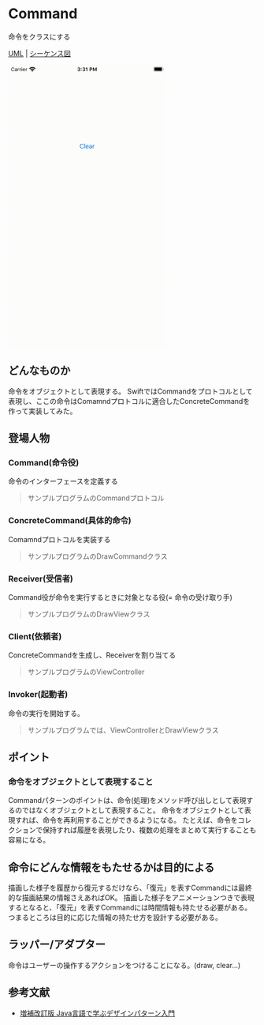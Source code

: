 # Command
命令をクラスにする

[UML](https://raw.githubusercontent.com/struuuuggle/Command-UIKit/master/img/command_uml.pdf)
 | [シーケンス図](https://raw.githubusercontent.com/struuuuggle/Command-UIKit/master/img/command_sequence.pdf)

<img src="https://github.com/struuuuggle/Command-UIKit/blob/master/img/command.gif" width="320"/>

## どんなものか
命令をオブジェクトとして表現する。
SwiftではCommandをプロトコルとして表現し、ここの命令はComamndプロトコルに適合したConcreteCommandを作って実装してみた。


## 登場人物
### Command(命令役)
命令のインターフェースを定義する
> サンプルプログラムのCommandプロトコル

### ConcreteCommand(具体的命令)
Comamndプロトコルを実装する
> サンプルプログラムのDrawCommandクラス

### Receiver(受信者)
Command役が命令を実行するときに対象となる役(= 命令の受け取り手)
> サンプルプログラムのDrawViewクラス

### Client(依頼者)
ConcreteCommandを生成し、Receiverを割り当てる
> サンプルプログラムのViewController

### Invoker(起動者)
命令の実行を開始する。
> サンプルプログラムでは、ViewControllerとDrawViewクラス

## ポイント
### 命令をオブジェクトとして表現すること
Commandパターンのポイントは、命令(処理)をメソッド呼び出しとして表現するのではなくオブジェクトとして表現すること。
命令をオブジェクトとして表現すれば、命令を再利用することができるようになる。
たとえば、命令をコレクションで保持すれば履歴を表現したり、複数の処理をまとめて実行することも容易になる。

## 命令にどんな情報をもたせるかは目的による
描画した様子を履歴から復元するだけなら、「復元」を表すCommandには最終的な描画結果の情報さえあればOK。
描画した様子をアニメーションつきで表現するとなると、「復元」を表すCommandには時間情報も持たせる必要がある。
つまるところは目的に応じた情報の持たせ方を設計する必要がある。

## ラッパー/アダプター
命令はユーザーの操作するアクションをつけることになる。(draw, clear...)





## 参考文献
- [増補改訂版 Java言語で学ぶデザインパターン入門](https://www.hyuki.com/dp/)

